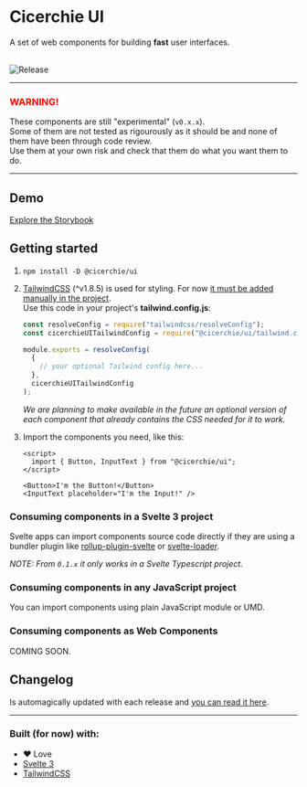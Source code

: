 # Cicerchie UI

A set of web components for building **fast** user interfaces.<br><br>

![Release](https://github.com/cicerchie/ui/workflows/Release/badge.svg?branch=master)

---

### <span style="color:red">WARNING!</span>

These components are still "experimental" (`v0.x.x`).<br>
Some of them are not tested as rigourously as it should be and none of them have been through code review.<br>
Use them at your own risk and check that them do what you want them to do.

---

## Demo

[Explore the Storybook](https://cicerchie.github.io/ui)

## Getting started

1.  `npm install -D @cicerchie/ui`

1.  [TailwindCSS](https://tailwindcss.com) (^v1.8.5) is used for styling. For now [it must be added manually in the project](https://tailwindcss.com/docs/installation).<br>
    Use this code in your project's **tailwind.config.js**:

    ```js
    const resolveConfig = require("tailwindcss/resolveConfig");
    const cicerchieUITailwindConfig = require("@cicerchie/ui/tailwind.config");

    module.exports = resolveConfig(
      {
        // your optional Tailwind config here...
      },
      cicerchieUITailwindConfig
    );
    ```

    _We are planning to make available in the future an optional version of each component that already contains the CSS needed for it to work._

1.  Import the components you need, like this:

    ```svelte
    <script>
      import { Button, InputText } from "@cicerchie/ui";
    </script>

    <Button>I'm the Button!</Button>
    <InputText placeholder="I'm the Input!" />
    ```

### Consuming components in a **Svelte 3 project**

Svelte apps can import components source code directly if they are using a bundler plugin like [rollup-plugin-svelte](https://github.com/sveltejs/rollup-plugin-svelte) or [svelte-loader](https://github.com/sveltejs/svelte-loader).

_NOTE: From `0.1.x` it only works in a Svelte Typescript project._

### Consuming components in **any JavaScript project**

You can import components using plain JavaScript module or UMD.

### Consuming components as **Web Components**

COMING SOON.

## Changelog

Is automagically updated with each release and [you can read it here](https://github.com/cicerchie/ui/blob/master/CHANGELOG.md).

---

### Built (for now) with:

- ♥ Love
- [Svelte 3](https://svelte.dev)
- [TailwindCSS](https://tailwindcss.com)
